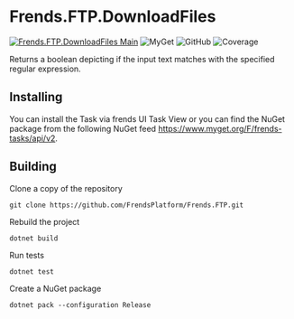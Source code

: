 # Frends.FTP.DownloadFiles

[![Frends.FTP.DownloadFiles Main](https://github.com/FrendsPlatform/Frends.FTP/actions/workflows/DownloadFiles_build_and_test_on_main.yml/badge.svg)](https://github.com/FrendsPlatform/Frends.FTP/actions/workflows/DownloadFiles_build_and_test_on_main.yml)
![MyGet](https://img.shields.io/myget/frends-tasks/v/Frends.FTP.DownloadFiles?label=NuGet)
 ![GitHub](https://img.shields.io/github/license/FrendsPlatform/Frends.FTP?label=License)
 ![Coverage](https://app-github-custom-badges.azurewebsites.net/Badge?key=FrendsPlatform/Frends.FTP|Frends.FTP.DownloadFiles|main)

Returns a boolean depicting if the input text matches with the specified regular expression.

## Installing

You can install the Task via frends UI Task View or you can find the NuGet package from the following NuGet feed
https://www.myget.org/F/frends-tasks/api/v2.

## Building

Clone a copy of the repository

`git clone https://github.com/FrendsPlatform/Frends.FTP.git`

Rebuild the project

`dotnet build`

Run tests

`dotnet test`

Create a NuGet package

`dotnet pack --configuration Release`

